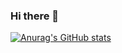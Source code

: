 ### Hi there 👋

[![Anurag's GitHub stats](https://github-readme-stats.vercel.app/api?username=akhimji)](https://github.com/anuraghazra/github-readme-stats&hide=stars)

<!--
**akhimji/akhimji** is a ✨ _special_ ✨ repository because its `README.md` (this file) appears on your GitHub profile.

Here are some ideas to get you started:

- 🔭 I’m currently working on ...
- 🌱 I’m currently learning ...
- 👯 I’m looking to collaborate on ...
- 🤔 I’m looking for help with ...
- 💬 Ask me about ...
- 📫 How to reach me: ...
- 😄 Pronouns: ...
- ⚡ Fun fact: ...
-->
